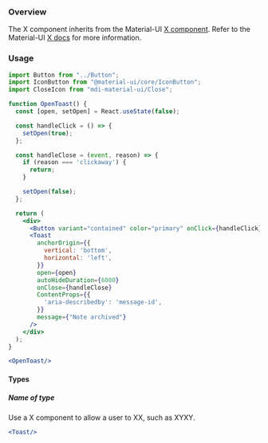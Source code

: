 ### Overview

<!-- Get this short paragraph from design. -->

The X component inherits from the Material-UI [X component](https://material-ui.com/components/X/). Refer to the Material-UI [X docs](https://material-ui.com/api/X/) for more information.

### Usage

<!-- Show all the variants/combos we use in Reaction Admin, without the code box > -->

```jsx noeditor
import Button from "../Button";
import IconButton from "@material-ui/core/IconButton";
import CloseIcon from "mdi-material-ui/Close";

function OpenToast() {
  const [open, setOpen] = React.useState(false);

  const handleClick = () => {
    setOpen(true);
  };

  const handleClose = (event, reason) => {
    if (reason === 'clickaway') {
      return;
    }

    setOpen(false);
  };

  return (
    <div>
      <Button variant="contained" color="primary" onClick={handleClick}>Open toast</Button>
      <Toast
        anchorOrigin={{
          vertical: 'bottom',
          horizontal: 'left',
        }}
        open={open}
        autoHideDuration={6000}
        onClose={handleClose}
        ContentProps={{
          'aria-describedby': 'message-id',
        }}
        message={"Note archived"}
      />
    </div>
  );
}

<OpenToast/>
```

#### Types

<!-- Show all Types of the component used in Reaction Admin -->

##### Name of type

<!-- Explain when to use this type of the component, and give a real life Reaction Admin example. If needed, add instruction for developers on how to set up the component. -->

Use a X component to allow a user to XX, such as XYXY.

```jsx
<Toast/>
```